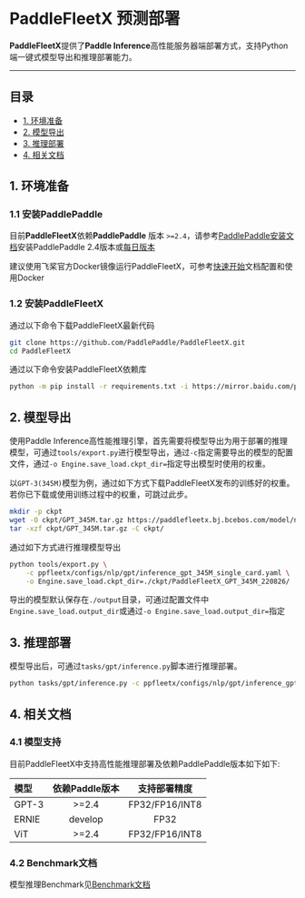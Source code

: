 # PaddleFleetX 预测部署

**PaddleFleetX**提供了**Paddle Inference**高性能服务器端部署方式，支持Python端一键式模型导出和推理部署能力。

---

## 目录

- [1. 环境准备](#1)
- [2. 模型导出](#2)
- [3. 推理部署](#3)
- [4. 相关文档](#4)


<a name="1"></a>
## 1. 环境准备

### 1.1 安装PaddlePaddle

目前**PaddleFleetX**依赖**PaddlePaddle** 版本 `>=2.4`，请参考[PaddlePaddle安装文档](https://www.paddlepaddle.org.cn/install/quick?docurl=/documentation/docs/zh/install/docker/linux-docker.html)安装PaddlePaddle 2.4版本或[每日版本](https://www.paddlepaddle.org.cn/documentation/docs/zh/install/Tables.html#whl-develop)

建议使用飞桨官方Docker镜像运行PaddleFleetX，可参考[快速开始](../../docs/quick_start.md)文档配置和使用Docker

### 1.2 安装PaddleFleetX

通过以下命令下载PaddleFleetX最新代码

```bash
git clone https://github.com/PaddlePaddle/PaddleFleetX.git
cd PaddleFleetX
```

通过以下命令安装PaddleFleetX依赖库

```bash
python -m pip install -r requirements.txt -i https://mirror.baidu.com/pypi/simple
```

<a name="2"></a>
## 2. 模型导出

使用Paddle Inference高性能推理引擎，首先需要将模型导出为用于部署的推理模型，可通过`tools/export.py`进行模型导出，通过`-c`指定需要导出的模型的配置文件，通过`-o Engine.save_load.ckpt_dir=`指定导出模型时使用的权重。

以`GPT-3(345M)`模型为例，通过如下方式下载PaddleFleetX发布的训练好的权重。若你已下载或使用训练过程中的权重，可跳过此步。

```bash
mkdir -p ckpt
wget -O ckpt/GPT_345M.tar.gz https://paddlefleetx.bj.bcebos.com/model/nlp/gpt/GPT_345M.tar.gz
tar -xzf ckpt/GPT_345M.tar.gz -C ckpt/
```

通过如下方式进行推理模型导出

```bash
python tools/export.py \
    -c ppfleetx/configs/nlp/gpt/inference_gpt_345M_single_card.yaml \
    -o Engine.save_load.ckpt_dir=./ckpt/PaddleFleetX_GPT_345M_220826/
```

导出的模型默认保存在`./output`目录，可通过配置文件中`Engine.save_load.output_dir`或通过`-o Engine.save_load.output_dir=`指定


<a name="3"></a>
## 3. 推理部署

模型导出后，可通过`tasks/gpt/inference.py`脚本进行推理部署。

```bash
python tasks/gpt/inference.py -c ppfleetx/configs/nlp/gpt/inference_gpt_345M_single_card.yaml
```

<a name="4"></a>
## 4. 相关文档

### 4.1 模型支持

目前PaddleFleetX中支持高性能推理部署及依赖PaddlePaddle版本如下如下:

| 模型      | 依赖Paddle版本 |  支持部署精度  |
| :-------- | :------------: | :------------: |
| GPT-3     |     >=2.4      | FP32/FP16/INT8 |
| ERNIE     |    develop     |      FP32      |
| ViT       |     >=2.4      | FP32/FP16/INT8 |

### 4.2 Benchmark文档

模型推理Benchmark见[Benchmark文档](./benchmark/README.md)
